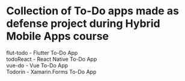 # Collection of To-Do apps made as defense project during Hybrid Mobile Apps course  

flut-todo - Flutter To-Do App  
todoReact - React Native To-Do App  
vue-do - Vue To-Do App  
Todorin - Xamarin.Forms To-Do App
